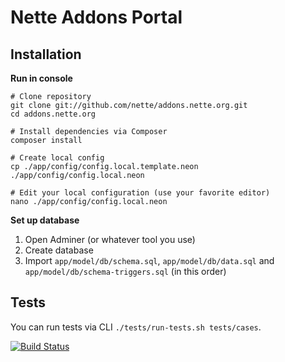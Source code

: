 Nette Addons Portal
===================


Installation
------------

**Run in console**

```
# Clone repository
git clone git://github.com/nette/addons.nette.org.git
cd addons.nette.org

# Install dependencies via Composer
composer install

# Create local config
cp ./app/config/config.local.template.neon ./app/config/config.local.neon

# Edit your local configuration (use your favorite editor)
nano ./app/config/config.local.neon
```

**Set up database**

1. Open Adminer (or whatever tool you use)
2. Create database
3. Import `app/model/db/schema.sql`, `app/model/db/data.sql` and `app/model/db/schema-triggers.sql` (in this order)


Tests
-----
You can run tests via CLI `./tests/run-tests.sh tests/cases`.

[![Build Status](https://travis-ci.org/nette/web-addons.nette.org.png?branch=master)](https://travis-ci.org/nette/web-addons.nette.org)
